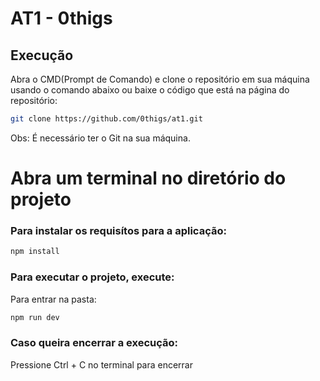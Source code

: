 # AT1 - 0thigs

## Execução

Abra o CMD(Prompt de Comando) e clone o repositório em sua máquina usando o comando abaixo ou baixe o código que está na página do repositório:

```bash
git clone https://github.com/0thigs/at1.git
```

Obs: É necessário ter o Git na sua máquina.

# Abra um terminal no diretório do projeto

### Para instalar os requisítos para a aplicação:

```bash
npm install
```

### Para executar o projeto, execute:

Para entrar na pasta:

```bash
npm run dev
```

### Caso queira encerrar a execução:

Pressione Ctrl + C no terminal para encerrar
